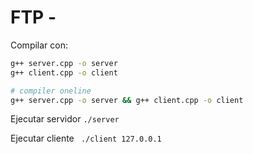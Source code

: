 # FTP - 

Compilar con:

```bash
g++ server.cpp -o server
g++ client.cpp -o client

# compiler oneline
g++ server.cpp -o server && g++ client.cpp -o client
```


Ejecutar servidor ``` ./server ```

Ejecutar cliente ``` ./client 127.0.0.1```
